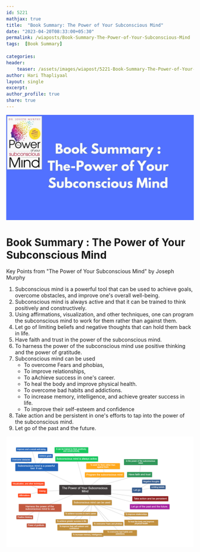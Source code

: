 ```yaml
---    
id: 5221    
mathjax: true    
title:  "Book Summary: The Power of Your Subconscious Mind"     
date: "2023-04-20T08:33:00+05:30"    
permalink: /wiaposts/Book-Summary-The-Power-of-Your-Subconscious-Mind   
tags:  [Book Summary]     
    
categories:    
header:    
    teaser: /assets/images/wiapost/5221-Book-Summary-The-Power-of-Your-Subconscious-Mind.jpg    
author: Hari Thapliyaal    
layout: single   
excerpt:    
author_profile: true    
share: true    
---    
```

    
![Book Summary : The Power of Your Subconscious Mind](/assets/images/wiapost/5221-Book-Summary-The-Power-of-Your-Subconscious-Mind.jpg)         
   
# Book Summary : The Power of Your Subconscious Mind   

Key Points from "The Power of Your Subconscious Mind" by Joseph Murphy

1. Subconscious mind is a powerful tool that can be used to achieve goals, overcome obstacles, and improve one's overall well-being.
2. Subconscious mind is always active and that it can be trained to think positively and constructively.
3. Using affirmations, visualization, and other techniques, one can program the subconscious mind to work for them rather than against them.
4. Let go of limiting beliefs and negative thoughts that can hold them back in life.
5. Have faith and trust in the power of the subconscious mind.
6. To harness the power of the subconscious mind use positive thinking and the power of gratitude.
6. Subconscious mind can be used 
	- To overcome Fears and phobias, 
	- To improve relationships, 
	- To aAchieve success in one's career.
	- To heal the body and improve physical health.
	- To overcome bad habits and addictions.
	- To increase memory, intelligence, and achieve greater success in life.
	- To improve their self-esteem and confidence
7. Take action and be persistent in one's efforts to tap into the power of the subconscious mind.
8. Let go of the past and the future.

![Mind Map : The Power of Your Subconscious Mind](/assets/images/wiapost/5221-The-Power-of-Your-Subconscious-Mind.png)

